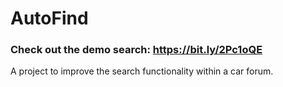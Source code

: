 # AutoFind 

### Check out the demo search: https://bit.ly/2Pc1oQE	 




A project to improve the search functionality within a car forum.
